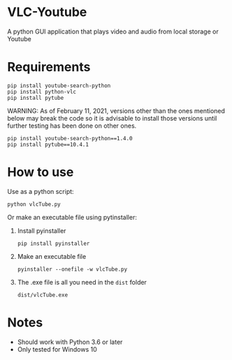 # VLC-Youtube
A python GUI application that plays video and audio from local storage or Youtube

# Requirements
```
pip install youtube-search-python
pip install python-vlc
pip install pytube
```
WARNING: As of February 11, 2021, versions other than the ones mentioned below may break the code so it is advisable to install those versions until further testing has been done on other ones.
```
pip install youtube-search-python==1.4.0
pip install pytube==10.4.1
```

# How to use
Use as a python script:
```
python vlcTube.py
```
Or make an executable file using pytinstaller:
1. Install pyinstaller
    ```
    pip install pyinstaller
    ```
2. Make an executable file
    ```
    pyinstaller --onefile -w vlcTube.py
    ```
3. The .exe file is all you need in the `dist` folder
    ```
    dist/vlcTube.exe
    ```
# Notes
- Should work with Python 3.6 or later 
- Only tested for Windows 10
